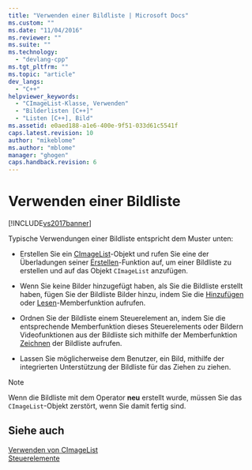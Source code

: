 ```yaml
---
title: "Verwenden einer Bildliste | Microsoft Docs"
ms.custom: ""
ms.date: "11/04/2016"
ms.reviewer: ""
ms.suite: ""
ms.technology: 
  - "devlang-cpp"
ms.tgt_pltfrm: ""
ms.topic: "article"
dev_langs: 
  - "C++"
helpviewer_keywords: 
  - "CImageList-Klasse, Verwenden"
  - "Bilderlisten [C++]"
  - "Listen [C++], Bild"
ms.assetid: e0aed188-a1e6-400e-9f51-033d61c5541f
caps.latest.revision: 10
author: "mikeblome"
ms.author: "mblome"
manager: "ghogen"
caps.handback.revision: 6
---
```

# Verwenden einer Bildliste
[!INCLUDE[vs2017banner](../assembler/inline/includes/vs2017banner.md)]

Typische Verwendungen einer Bildliste entspricht dem Muster unten:  
  
-   Erstellen Sie ein [CImageList](../mfc/reference/cimagelist-class.md)\-Objekt und rufen Sie eine der Überladungen seiner [Erstellen](../Topic/CImageList::Create.md)\-Funktion auf, um einer Bildliste zu erstellen und auf das Objekt `CImageList` anzufügen.  
  
-   Wenn Sie keine Bilder hinzugefügt haben, als Sie die Bildliste erstellt haben, fügen Sie der Bildliste Bilder hinzu, indem Sie die [Hinzufügen](../Topic/CImageList::Add.md) oder [Lesen](../Topic/CImageList::Read.md)\-Memberfunktion aufrufen.  
  
-   Ordnen Sie der Bildliste einem Steuerelement an, indem Sie die entsprechende Memberfunktion dieses Steuerelements oder Bildern Videofunktionen aus der Bildliste sich mithilfe der Memberfunktion [Zeichnen](../Topic/CImageList::Draw.md) der Bildliste aufrufen.  
  
-   Lassen Sie möglicherweise dem Benutzer, ein Bild, mithilfe der integrierten Unterstützung der Bildliste für das Ziehen zu ziehen.  
  
> [!NOTE]
>  Wenn die Bildliste mit dem Operator **neu** erstellt wurde, müssen Sie das `CImageList`\-Objekt zerstört, wenn Sie damit fertig sind.  
  
## Siehe auch  
 [Verwenden von CImageList](../mfc/using-cimagelist.md)   
 [Steuerelemente](../mfc/controls-mfc.md)